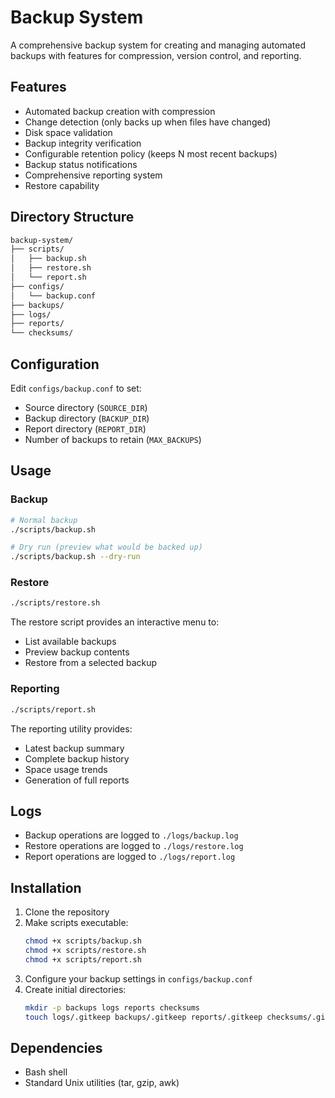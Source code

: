 
# Backup System

A comprehensive backup system for creating and managing automated backups with features for compression, version control, and reporting.

## Features

- Automated backup creation with compression
- Change detection (only backs up when files have changed)
- Disk space validation
- Backup integrity verification
- Configurable retention policy (keeps N most recent backups)
- Backup status notifications
- Comprehensive reporting system
- Restore capability

## Directory Structure

```bash
backup-system/
├── scripts/
│   ├── backup.sh
│   ├── restore.sh
│   └── report.sh
├── configs/
│   └── backup.conf
├── backups/
├── logs/
├── reports/
└── checksums/
```

## Configuration

Edit `configs/backup.conf` to set:
- Source directory (`SOURCE_DIR`)
- Backup directory (`BACKUP_DIR`)
- Report directory (`REPORT_DIR`)
- Number of backups to retain (`MAX_BACKUPS`)

## Usage

### Backup
```bash
# Normal backup
./scripts/backup.sh

# Dry run (preview what would be backed up)
./scripts/backup.sh --dry-run
```

### Restore
```bash
./scripts/restore.sh
```
The restore script provides an interactive menu to:
- List available backups
- Preview backup contents
- Restore from a selected backup

### Reporting
```bash
./scripts/report.sh
```
The reporting utility provides:
- Latest backup summary
- Complete backup history
- Space usage trends
- Generation of full reports

## Logs

- Backup operations are logged to `./logs/backup.log`
- Restore operations are logged to `./logs/restore.log`
- Report operations are logged to `./logs/report.log`

## Installation

1. Clone the repository
2. Make scripts executable:
   ```bash
   chmod +x scripts/backup.sh
   chmod +x scripts/restore.sh
   chmod +x scripts/report.sh
   ```
3. Configure your backup settings in `configs/backup.conf`
4. Create initial directories:
   ```bash
   mkdir -p backups logs reports checksums
   touch logs/.gitkeep backups/.gitkeep reports/.gitkeep checksums/.gitkeep
   ```

## Dependencies

- Bash shell
- Standard Unix utilities (tar, gzip, awk)
